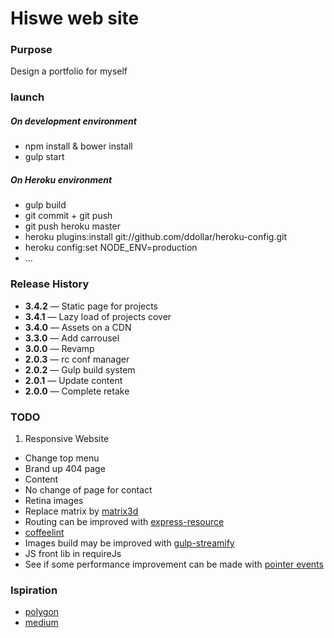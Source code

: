 # Hiswe web site

### Purpose

Design a portfolio for myself

### launch

##### On development environment
- npm install & bower install
- gulp start

##### On Heroku environment
- gulp build
- git commit + git push
- git push heroku master
- heroku plugins:install git://github.com/ddollar/heroku-config.git
- heroku config:set NODE_ENV=production
- …

### Release History

- **3.4.2** — Static page for projects
- **3.4.1** — Lazy load of projects cover 
- **3.4.0** — Assets on a CDN
- **3.3.0** — Add carrousel
- **3.0.0** — Revamp
- **2.0.3** — rc conf manager
- **2.0.2** — Gulp build system
- **2.0.1** — Update content
- **2.0.0** — Complete retake

### TODO

1. Responsive Website
- Change top menu
- Brand up 404 page 
- Content
- No change of page for contact
- Retina images
- Replace matrix by [matrix3d](http://9elements.com/html5demos/matrix3d/)
- Routing can be improved with [express-resource](https://www.npmjs.org/package/express-resource)
- [coffeelint](https://www.npmjs.org/package/gulp-coffeelint/)
- Images build may be improved with [gulp-streamify](https://github.com/nfroidure/gulp-streamify)
- JS front lib in requireJs
- See if some performance improvement can be made with [pointer events](http://www.thecssninja.com/javascript/pointer-events-60fps)

### Ispiration

- [polygon](http://www.polygon.com/2014/4/7/5582644/mlb-14-the-show-review)
- [medium](https://medium.com/gulp-js-build/23812e4c9ec1)